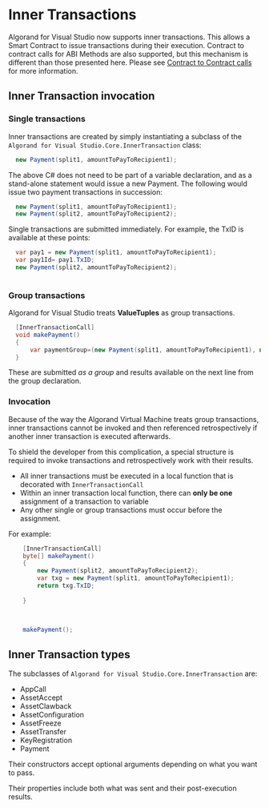 # Inner Transactions

Algorand for Visual Studio now supports inner transactions. This allows a Smart Contract to issue transactions during their execution.
Contract to contract calls for ABI Methods are also supported, but this mechanism is different than those presented here. 
Please see [Contract to Contract calls](ContractToContract.md) for more information.

## Inner Transaction invocation

### Single transactions
Inner transactions are created by simply instantiating a subclass of the ```Algorand for Visual Studio.Core.InnerTransaction``` class:

```csharp
  new Payment(split1, amountToPayToRecipient1);
```

The above C# does not need to be part of a variable declaration, and as a stand-alone statement would issue a new Payment.
The following would issue two payment transactions in succession:

```csharp
  new Payment(split1, amountToPayToRecipient1);
  new Payment(split2, amountToPayToRecipient2);
```

Single transactions are submitted immediately. For example, the TxID is available at these points:

```csharp
  var pay1 = new Payment(split1, amountToPayToRecipient1);
  var pay1Id= pay1.TxID;
  new Payment(split2, amountToPayToRecipient2);
  
```

### Group transactions

Algorand for Visual Studio treats **ValueTuples** as group transactions.

```csharp
  [InnerTransactionCall]
  void makePayment()
  {
      var paymentGroup=(new Payment(split1, amountToPayToRecipient1), new Payment(split2, amountToPayToRecipient2));
  }
```

These are submitted *as a group* and results available on the next line from the group declaration.

### Invocation 

Because of the way the Algorand Virtual Machine treats group transactions, inner transactions cannot be invoked and then referenced retrospectively
if another inner transaction is executed afterwards. 

To shield the developer from this complication, a special structure is required to invoke transactions and retrospectively work with their results.
- All inner transactions must be executed in a local function that is decorated with ```InnerTransactionCall```
- Within an inner transaction local function, there can **only be one** assignment of a transaction to variable
- Any other single or group transactions must occur before the assignment.

For example:
```csharp
    [InnerTransactionCall]
    byte[] makePayment()
    {
        new Payment(split2, amountToPayToRecipient2);
        var txg = new Payment(split1, amountToPayToRecipient1); 
        return txg.TxID;
        
    }

    

    makePayment();
```


## Inner Transaction types

The subclasses of ```Algorand for Visual Studio.Core.InnerTransaction``` are:

- AppCall
- AssetAccept
- AssetClawback
- AssetConfiguration
- AssetFreeze
- AssetTransfer
- KeyRegistration
- Payment

Their constructors accept optional arguments depending on what you want to pass.

Their properties include both what was sent and their post-execution results. 


